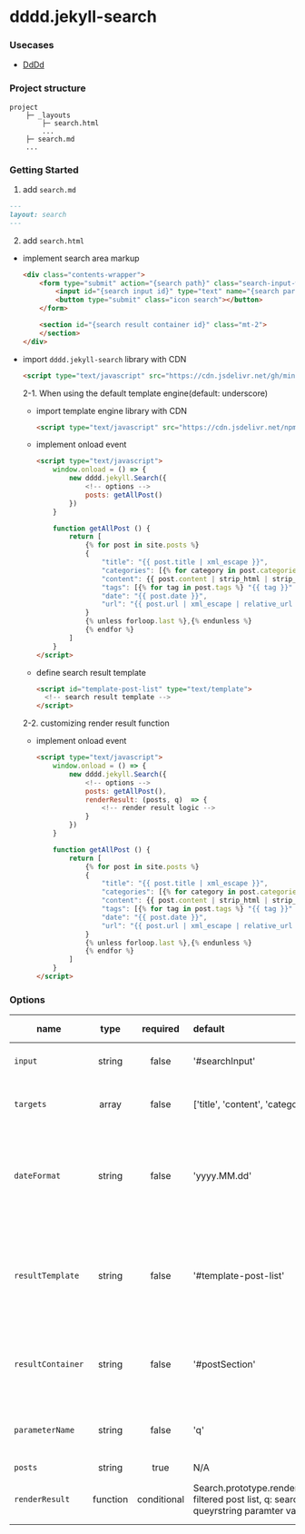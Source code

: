 # dddd.jekyll-search

### Usecases
- [DdDd](http://super-dev.xyz/search/?q=jekyll)

### Project structure
```text
project
    ├─ _layouts
        ├─ search.html
        ...
    ├─ search.md 
    ...
```

### Getting Started
1. add `search.md`
  ```markdown
  ---
  layout: search
  ---
  ```

2. add `search.html`
  - implement search area markup
    ```html
    <div class="contents-wrapper">
        <form type="submit" action="{search path}" class="search-input-wrapper">
            <input id="{search input id}" type="text" name="{search paramter name}" placeholder="{placeholder}" />
            <button type="submit" class="icon search"></button>
        </form>

        <section id="{search result container id}" class="mt-2">
        </section>
    </div>
    ```
    
  - import `dddd.jekyll-search` library with CDN
    ```html
    <script type="text/javascript" src="https://cdn.jsdelivr.net/gh/mindcloud92/dddd.jekyll-search@0ab8dab9e32442808897bd0a203a951aeb36694c/src/static/js/dddd.jekyll-search.js"></script>
    ```
    
    2-1. When using the default template engine(default: underscore)
    
    - import template engine library with CDN
        ```html
        <script type="text/javascript" src="https://cdn.jsdelivr.net/npm/underscore@1.13.1/underscore-umd-min.js"></script>
        ```

    - implement onload event
        ```html
        <script type="text/javascript">
            window.onload = () => {
                new dddd.jekyll.Search({
                    <!-- options -->
                    posts: getAllPost()
                })
            }

            function getAllPost () {
                return [
                    {% for post in site.posts %}
                    {
                        "title": "{{ post.title | xml_escape }}",
                        "categories": [{% for category in post.categories %} "{{ category }}" {% unless forloop.last %},{% endunless %} {% endfor %}],
                        "content": {{ post.content | strip_html | strip_newlines | jsonify }},
                        "tags": [{% for tag in post.tags %} "{{ tag }}" {% unless forloop.last %},{% endunless %} {% endfor %}],
                        "date": "{{ post.date }}",
                        "url": "{{ post.url | xml_escape | relative_url }}"
                    }
                    {% unless forloop.last %},{% endunless %}
                    {% endfor %}
                ]
            }
        </script>
        ```
  
    - define search result template
        ```html
        <script id="template-post-list" type="text/template">
          <!-- search result template -->
        </script>
        ```

    2-2. customizing render result function
    - implement onload event

        ```html
        <script type="text/javascript">
            window.onload = () => {
                new dddd.jekyll.Search({
                    <!-- options -->
                    posts: getAllPost(),
                    renderResult: (posts, q)  => {
                        <!-- render result logic -->
                    }
                })
            }

            function getAllPost () {
                return [
                    {% for post in site.posts %}
                    {
                        "title": "{{ post.title | xml_escape }}",
                        "categories": [{% for category in post.categories %} "{{ category }}" {% unless forloop.last %},{% endunless %} {% endfor %}],
                        "content": {{ post.content | strip_html | strip_newlines | jsonify }},
                        "tags": [{% for tag in post.tags %} "{{ tag }}" {% unless forloop.last %},{% endunless %} {% endfor %}],
                        "date": "{{ post.date }}",
                        "url": "{{ post.url | xml_escape | relative_url }}"
                    }
                    {% unless forloop.last %},{% endunless %}
                    {% endfor %}
                ]
            }
        </script>
        ```
        
### Options
| name | type | required | default | supported value | description |
|---|:---:|:---:|:--|:--|:--|
| `input` | string | false | '#searchInput' | N/A | search input selector |
| `targets` | array | false | ['title', 'content', 'categories', 'tags'] | title, content, categories, tags | search target property names |
| `dateFormat` | string | false | 'yyyy.MM.dd' | yyyy, yy, MM, dd, E, hh, mm, ss, a/p | search result date format (*applicable only with default template engine*) |
| `resultTemplate` | string | false | '#template-post-list' | N/A | search result template selector (*applicable only with default template engine*) |
| `resultContainer` | string | false | '#postSection' | N/A | search result render target container selector |
| `parameterName` | string | false | 'q' | N/A | search query string parameter name |
| `posts` | string | true | N/A | N/A | all posts |
| `renderResult` | function | conditional | Search.prototype.renderResult(posts: filtered post list, q: search queyrstring paramter value) | N/A | render search result function |
